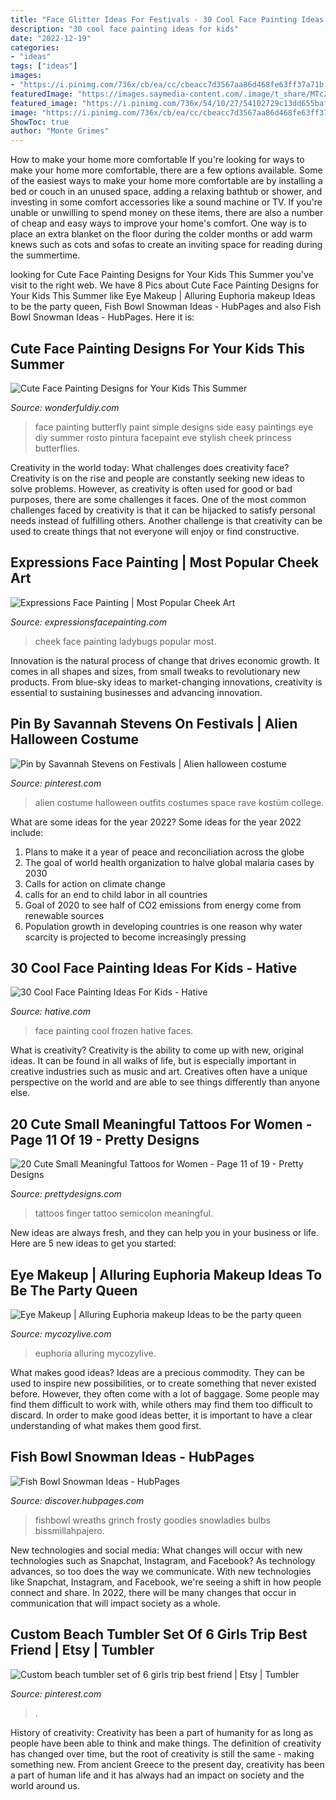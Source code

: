 ```yaml
---
title: "Face Glitter Ideas For Festivals - 30 Cool Face Painting Ideas For Kids"
description: "30 cool face painting ideas for kids"
date: "2022-12-19"
categories:
- "ideas"
tags: ["ideas"]
images:
- "https://i.pinimg.com/736x/cb/ea/cc/cbeacc7d3567aa86d468fe63ff37a71b.jpg"
featuredImage: "https://images.saymedia-content.com/.image/t_share/MTc2MjYwMDA0ODMwNzE3MTAx/fish-bowl-snowman-ideas.jpg"
featured_image: "https://i.pinimg.com/736x/54/10/27/54102729c13dd655bafe8d3f4f875977.jpg"
image: "https://i.pinimg.com/736x/cb/ea/cc/cbeacc7d3567aa86d468fe63ff37a71b.jpg"
ShowToc: true
author: "Monte Grimes"
---
```



How to make your home more comfortable
If you're looking for ways to make your home more comfortable, there are a few options available. Some of the easiest ways to make your home more comfortable are by installing a bed or couch in an unused space, adding a relaxing bathtub or shower, and investing in some comfort accessories like a sound machine or TV. If you're unable or unwilling to spend money on these items, there are also a number of cheap and easy ways to improve your home's comfort. One way is to place an extra blanket on the floor during the colder months or add warm knews such as cots and sofas to create an inviting space for reading during the summertime.

	

		
looking for Cute Face Painting Designs for Your Kids This Summer you've visit to the right web. We have 8 Pics about Cute Face Painting Designs for Your Kids This Summer like Eye Makeup | Alluring Euphoria makeup Ideas to be the party queen, Fish Bowl Snowman Ideas - HubPages and also Fish Bowl Snowman Ideas - HubPages. Here it is:
		
    
## Cute Face Painting Designs For Your Kids This Summer

<img loading=lazy src="https://cdn.wonderfuldiy.com/wp-content/uploads/2016/06/Simple-side-butterfly.jpg" onerror="this.onerror=null;this.src='https://tse4.mm.bing.net/th?id=OIP.U5JTvHKeloW78nkno5IirgHaLI&amp;pid=15.1';" alt="Cute Face Painting Designs for Your Kids This Summer">

_Source: wonderfuldiy.com_

>face painting butterfly paint simple designs side easy paintings eye diy summer rosto pintura facepaint eve stylish cheek princess butterflies. 

	

Creativity in the world today: What challenges does creativity face?
Creativity is on the rise and people are constantly seeking new ideas to solve problems. However, as creativity is often used for good or bad purposes, there are some challenges it faces. One of the most common challenges faced by creativity is that it can be hijacked to satisfy personal needs instead of fulfilling others. Another challenge is that creativity can be used to create things that not everyone will enjoy or find constructive.

    
## Expressions Face Painting | Most Popular Cheek Art

<img loading=lazy src="http://expressionsfacepainting.com/images/3/9.jpg" onerror="this.onerror=null;this.src='https://tse4.mm.bing.net/th?id=OIP.wWWkSlJ0j7959gTBRBAfjAHaJ3&amp;pid=15.1';" alt="Expressions Face Painting | Most Popular Cheek Art">

_Source: expressionsfacepainting.com_

>cheek face painting ladybugs popular most. 

	

Innovation is the natural process of change that drives economic growth. It comes in all shapes and sizes, from small tweaks to revolutionary new products. From blue-sky ideas to market-changing innovations, creativity is essential to sustaining businesses and advancing innovation.

    
## Pin By Savannah Stevens On Festivals | Alien Halloween Costume

<img loading=lazy src="https://i.pinimg.com/736x/54/10/27/54102729c13dd655bafe8d3f4f875977.jpg" onerror="this.onerror=null;this.src='https://tse1.mm.bing.net/th?id=OIP.1-FNDOWmw0A1SHh-qyAUYwHaNJ&amp;pid=15.1';" alt="Pin by Savannah Stevens on Festivals | Alien halloween costume">

_Source: pinterest.com_

>alien costume halloween outfits costumes space rave kostüm college. 

	

What are some ideas for the year 2022?
Some ideas for the year 2022 include:
1. Plans to make it a year of peace and reconciliation across the globe 
2. The goal of world health organization to halve global malaria cases by 2030 
3. Calls for action on climate change 
4. calls for an end to child labor in all countries 
5. Goal of 2020 to see half of CO2 emissions from energy come from renewable sources 
6. Population growth in developing countries is one reason why water scarcity is projected to become increasingly pressing 

    
## 30 Cool Face Painting Ideas For Kids - Hative

<img loading=lazy src="https://hative.com/wp-content/uploads/2014/10/face-painting-ideas-for-kids/5-frozen-face-painting.jpg" onerror="this.onerror=null;this.src='https://tse1.mm.bing.net/th?id=OIP.wVjvpvpXWmnrUJ5edHHkNwHaLH&amp;pid=15.1';" alt="30 Cool Face Painting Ideas For Kids - Hative">

_Source: hative.com_

>face painting cool frozen hative faces. 

	

What is creativity?
Creativity is the ability to come up with new, original ideas. It can be found in all walks of life, but is especially important in creative industries such as music and art. Creatives often have a unique perspective on the world and are able to see things differently than anyone else.

    
## 20 Cute Small Meaningful Tattoos For Women - Page 11 Of 19 - Pretty Designs

<img loading=lazy src="https://www.prettydesigns.com/wp-content/uploads/2016/04/cute-small-tattoos-for-women.jpg" onerror="this.onerror=null;this.src='https://tse3.mm.bing.net/th?id=OIP.TsgpWPhAnN4QMGhtMs1u0wHaJ4&amp;pid=15.1';" alt="20 Cute Small Meaningful Tattoos for Women - Page 11 of 19 - Pretty Designs">

_Source: prettydesigns.com_

>tattoos finger tattoo semicolon meaningful. 

	

New ideas are always fresh, and they can help you in your business or life. Here are 5 new ideas to get you started: 

    
## Eye Makeup | Alluring Euphoria Makeup Ideas To Be The Party Queen

<img loading=lazy src="https://mycozylive.com/wp-content/uploads/2020/08/23-1.jpg" onerror="this.onerror=null;this.src='https://tse2.mm.bing.net/th?id=OIP.LH8Bf68fpHOzqk3DrbethAHaK1&amp;pid=15.1';" alt="Eye Makeup | Alluring Euphoria makeup Ideas to be the party queen">

_Source: mycozylive.com_

>euphoria alluring mycozylive. 

	

What makes good ideas?
Ideas are a precious commodity. They can be used to inspire new possibilities, or to create something that never existed before. However, they often come with a lot of baggage. Some people may find them difficult to work with, while others may find them too difficult to discard. In order to make good ideas better, it is important to have a clear understanding of what makes them good first.

    
## Fish Bowl Snowman Ideas - HubPages

<img loading=lazy src="https://images.saymedia-content.com/.image/t_share/MTc2MjYwMDA0ODMwNzE3MTAx/fish-bowl-snowman-ideas.jpg" onerror="this.onerror=null;this.src='https://tse1.mm.bing.net/th?id=OIP.nthb2XgJPlfnC3pA1x1xLAHaJ4&amp;pid=15.1';" alt="Fish Bowl Snowman Ideas - HubPages">

_Source: discover.hubpages.com_

>fishbowl wreaths grinch frosty goodies snowladies bulbs bissmillahpajero. 

	

New technologies and social media: What changes will occur with new technologies such as Snapchat, Instagram, and Facebook?
As technology advances, so too does the way we communicate. With new technologies like Snapchat, Instagram, and Facebook, we're seeing a shift in how people connect and share. In 2022, there will be many changes that occur in communication that will impact society as a whole.

    
## Custom Beach Tumbler Set Of 6 Girls Trip Best Friend | Etsy | Tumbler

<img loading=lazy src="https://i.pinimg.com/736x/cb/ea/cc/cbeacc7d3567aa86d468fe63ff37a71b.jpg" onerror="this.onerror=null;this.src='https://tse1.mm.bing.net/th?id=OIP.sWWWYKzUn6-K_Lx9JJlkLwHaJ4&amp;pid=15.1';" alt="Custom beach tumbler set of 6 girls trip best friend | Etsy | Tumbler">

_Source: pinterest.com_

>. 

	

History of creativity:
Creativity has been a part of humanity for as long as people have been able to think and make things. The definition of creativity has changed over time, but the root of creativity is still the same - making something new. From ancient Greece to the present day, creativity has been a part of human life and it has always had an impact on society and the world around us.

